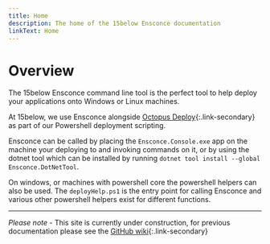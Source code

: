 ```yaml
---
title: Home
description: The home of the 15below Ensconce documentation
linkText: Home
---
```


# Overview

The 15below Ensconce command line tool is the perfect tool to help deploy your applications onto Windows or Linux machines.

At 15below, we use Ensconce alongside [Octopus Deploy](https://octopus.com){:.link-secondary} as part of our Powershell deployment scripting.

Ensconce can be called by placing the `Ensconce.Console.exe` app on the machine your deploying to and invoking commands on it, or by using the dotnet tool which can be installed by running `dotnet tool install --global Ensconce.DotNetTool`.

On windows, or machines with powershell core the powershell helpers can also be used.  The `deployHelp.ps1` is the entry point for calling Ensconce and various other powershell helpers exist for different functions.

---
*Please note* - This site is currently under construction, for previous documentation please see the [GitHub wiki](https://github.com/15below/Ensconce/wiki){:.link-secondary}
